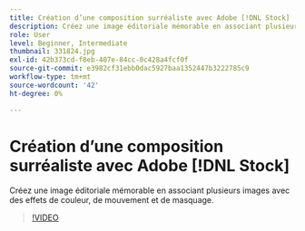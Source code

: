 ```yaml
---
title: Création d’une composition surréaliste avec Adobe [!DNL Stock]
description: Créez une image éditoriale mémorable en associant plusieurs images avec des effets de couleur, de mouvement et de masquage
role: User
level: Beginner, Intermediate
thumbnail: 331824.jpg
exl-id: 42b373cd-f8eb-407e-84cc-0c428a4fcf0f
source-git-commit: e3982cf31ebb0dac5927baa1352447b3222785c9
workflow-type: tm+mt
source-wordcount: '42'
ht-degree: 0%

---
```


# Création d’une composition surréaliste avec Adobe [!DNL Stock]

Créez une image éditoriale mémorable en associant plusieurs images avec des effets de couleur, de mouvement et de masquage.

>[!VIDEO](https://video.tv.adobe.com/v/331824?hidetitle=true)
